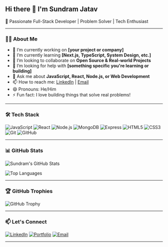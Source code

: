 ## Hi there 👋 I'm Sundram Jatav

🚀 Passionate Full-Stack Developer | Problem Solver | Tech Enthusiast

---

### 👨‍💻 About Me

- 🔭 I’m currently working on **[your project or company]**
- 🌱 I’m currently learning **[Next.js, TypeScript, System Design, etc.]**
- 👯 I’m looking to collaborate on **Open Source & Real-world Projects**
- 🤔 I’m looking for help with **[something specific you're learning or building]**
- 💬 Ask me about **JavaScript, React, Node.js, or Web Development**
- 📫 How to reach me: [LinkedIn](https://www.linkedin.com/in/your-link) | [Email](mailto:your@email.com)
- 😄 Pronouns: He/Him
- ⚡ Fun fact: I love building things that solve real problems!

---

### 🛠️ Tech Stack

![JavaScript](https://img.shields.io/badge/-JavaScript-F7DF1E?style=flat&logo=javascript&logoColor=black)
![React](https://img.shields.io/badge/-React-20232A?style=flat&logo=react)
![Node.js](https://img.shields.io/badge/-Node.js-339933?style=flat&logo=node.js&logoColor=white)
![MongoDB](https://img.shields.io/badge/-MongoDB-4EA94B?style=flat&logo=mongodb&logoColor=white)
![Express](https://img.shields.io/badge/-Express.js-000000?style=flat&logo=express)
![HTML5](https://img.shields.io/badge/-HTML5-E34F26?style=flat&logo=html5&logoColor=white)
![CSS3](https://img.shields.io/badge/-CSS3-1572B6?style=flat&logo=css3)
![Git](https://img.shields.io/badge/-Git-F05032?style=flat&logo=git&logoColor=white)
![GitHub](https://img.shields.io/badge/-GitHub-181717?style=flat&logo=github)

---

### 📊 GitHub Stats

![Sundram's GitHub Stats](https://github-readme-stats.vercel.app/api?username=sundramjatav&show_icons=true&theme=radical)

![Top Languages](https://github-readme-stats.vercel.app/api/top-langs/?username=sundramjatav&layout=compact&theme=radical)

---

### 🏆 GitHub Trophies

![GitHub Trophy](https://github-profile-trophy.vercel.app/?username=sundramjatav&theme=onedark&no-bg=true)

---

### 📫 Let's Connect

[![LinkedIn](https://img.shields.io/badge/-LinkedIn-0A66C2?style=flat&logo=linkedin&logoColor=white)](https://www.linkedin.com/in/your-link)
[![Portfolio](https://img.shields.io/badge/-Portfolio-000000?style=flat&logo=dev.to&logoColor=white)](https://your-portfolio.com)
[![Email](https://img.shields.io/badge/-Email-D14836?style=flat&logo=gmail&logoColor=white)](mailto:your@email.com)

---
